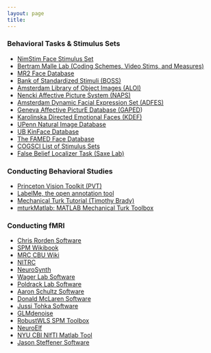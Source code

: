 ```yaml
---
layout: page
title: 
---
```


### Behavioral Tasks & Stimulus Sets

* [NimStim Face Stimulus Set][14]
* [Bertram Malle Lab (Coding Schemes, Video Stims, and Measures)][15]
* [MR2 Face Database][16]
* [Bank of Standardized Stimuli (BOSS)][17]
* [Amsterdam Library of Object Images (ALOI)][18]
* [Nencki Affective Picture System (NAPS)][19]
* [Amsterdam Dynamic Facial Expression Set (ADFES)][20]
* [Geneva Affective PicturE Database (GAPED][21])
* [Karolinska Directed Emotional Faces (KDEF)][22]
* [UPenn Natural Image Database][23]
* [UB KinFace Database][24]
* [The FAMED Face Database][25]
* [COGSCI List of Stimulus Sets][26]
* [False Belief Localizer Task (Saxe Lab)][27]

### Conducting Behavioral Studies

* [Princeton Vision Toolkit (PVT)][43]
* [LabelMe, the open annotation tool][44]
* [Mechanical Turk Tutorial (Timothy Brady)][45]
* [mturkMatlab: MATLAB Mechanical Turk Toolbox][46]

### Conducting fMRI

* [Chris Rorden Software][28]
* [SPM Wikibook][29]
* [MRC CBU Wiki][30]
* [NITRC][31]
* [NeuroSynth][32]
* [Wager Lab Software][33]
* [Poldrack Lab Software][34]
* [Aaron Schultz Software][35]
* [Donald McLaren Software][36]
* [Jussi Tohka Software][37]
* [GLMdenoise][38]
* [RobustWLS SPM Toolbox][39]
* [NeuroElf][40]
* [NYU CBI NIfTI Matlab Tool][41]
* [Jason Steffener Software][42]

[14]: http://www.macbrain.org/resources.htm
[15]: http://research.clps.brown.edu/SocCogSci/
[16]: http://ninastrohminger.com/the-mr2/
[17]: https://sites.google.com/site/bosstimuli/
[18]: http://aloi.science.uva.nl/
[19]: http://naps.nencki.gov.pl/Site/Home.html
[20]: http://psyres.uva.nl/research/content/programme-group-social-psychology/adfes-stimulus-set/stimulusset.html
[21]: http://www.affective-sciences.org/researchmaterial
[22]: http://www.emotionlab.se/resources/kdef
[23]: http://tofu.psych.upenn.edu/~upennidb/
[24]: http://www3.ece.neu.edu/~yunfu/research/Kinface/Kinface.htm
[25]: http://www.chrislongmore.co.uk/famed/index.html
[26]: http://www.cogsci.nl/stimulus-sets
[27]: http://saxelab.mit.edu/superloc.php
[28]: http://www.mccauslandcenter.sc.edu/CRNL/tools
[29]: http://en.wikibooks.org/wiki/SPM
[30]: http://imaging.mrc-cbu.cam.ac.uk/imaging/CbuImaging
[31]: http://www.nitrc.org/
[32]: http://neurosynth.org/
[33]: http://wagerlab.colorado.edu/tools
[34]: http://www.poldracklab.org/software/
[35]: http://nmr.mgh.harvard.edu/harvardagingbrain/People/AaronSchultz/Aarons_Scripts.html
[36]: http://www.martinos.org/~mclaren/
[37]: http://www.cs.tut.fi/~jupeto/software.html
[38]: http://kendrickkay.net/GLMdenoise/
[39]: http://www.icn.ucl.ac.uk/motorcontrol/imaging/robustWLS.html
[40]: http://neuroelf.net/
[41]: http://cbi.nyu.edu/software/niftimatlab.php
[42]: https://sites.google.com/site/steffener/Papers
[43]: http://vision.princeton.edu/code.html
[44]: http://labelme2.csail.mit.edu/Release3.0/index.php
[45]: http://timbrady.org/ttt/index.html
[46]: https://github.com/adikhosla/mturkMatlab



